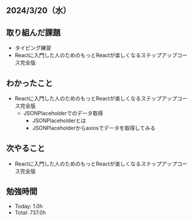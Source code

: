 ## 2024/3/20（水）

## 取り組んだ課題

- タイピング練習
- Reactに入門した人のためのもっとReactが楽しくなるステップアップコース完全版

## わかったこと
- Reactに入門した人のためのもっとReactが楽しくなるステップアップコース完全版
  - JSONPlaceholderでのデータ取得
    - JSONPlaceholderとは
    - JSONPlaceholderからaxiosでデータを取得してみる

## 次やること
- Reactに入門した人のためのもっとReactが楽しくなるステップアップコース完全版

## 勉強時間

- Today: 1.0h
- Total: 737.0h
